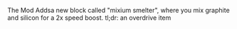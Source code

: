 The Mod Addsa new block called "mixium smelter", where you mix graphite and silicon for a 2x speed boost.
tl;dr: an overdrive item

